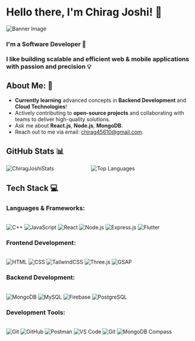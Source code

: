 # **Hello there, I'm Chirag Joshi!** 👋

![Banner Image](https://github.com/user-attachments/assets/0e4db239-1978-4fe6-8e4b-70c60a61cd89)

<h3 align="left">I'm a Software Developer 🚀
<br><br>
I like building scalable and efficient web & mobile applications with passion and precision 💡</h3>


##  **About Me**: 💫
- **Currently learning** advanced concepts in **Backend Development** and **Cloud Technologies**!
- Actively contributing to **open-source projects** and collaborating with teams to deliver high-quality solutions.
- Ask me about **React.js**, **Node.js**, **MongoDB**.
- Reach out to me via email: [chirag45610@gmail.com](mailto:chirag45610@gmail.com).

##  **GitHub Stats** 📊

<div align="center" style="display: flex; ustify-content: center; gap: 100px;">
  <img src="https://github-readme-stats.vercel.app/api?username=chiragjoshi24&theme=radical&hide_border=true" alt="ChiragJoshiStats" />
  <img src="https://github-readme-stats.vercel.app/api/top-langs/?username=chiragjoshi24&theme=radical&layout=compact&hide_border=true" alt="Top Languages" />
</div>


## **Tech Stack** 💻<br>


### **Languages & Frameworks**:

<div align="left">
  <br>
  <img src="https://img.shields.io/badge/C++-%2300599C.svg?style=for-the-badge&logo=c%2B%2B&logoColor=white" alt="C++"/>
  <img src="https://img.shields.io/badge/JavaScript-%23323330.svg?style=for-the-badge&logo=javascript&logoColor=%23F7DF1E" alt="JavaScript"/>
  <img src="https://img.shields.io/badge/React-%2320232a.svg?style=for-the-badge&logo=react&logoColor=%2361DAFB" alt="React"/>
  <img src="https://img.shields.io/badge/Node.js-%23339933.svg?style=for-the-badge&logo=node.js&logoColor=white" alt="Node.js"/>
  <img src="https://img.shields.io/badge/Express.js-%23404d59.svg?style=for-the-badge&logo=express&logoColor=white" alt="Express.js"/>
  <img src="https://img.shields.io/badge/Python-%23025682.svg?style=for-the-badge&logo=python&logoColor=white" alt="Flutter"/>
</div>

### **Frontend Development**:
<div align="left">
    <br>
  <img src="https://img.shields.io/badge/HTML5-%23E34F26.svg?style=for-the-badge&logo=html5&logoColor=white" alt="HTML"/>
  <img src="https://img.shields.io/badge/CSS3-%231572B6.svg?style=for-the-badge&logo=css3&logoColor=white" alt="CSS"/>
  <img src="https://img.shields.io/badge/TailwindCSS-%2338B2AC.svg?style=for-the-badge&logo=tailwind-css&logoColor=white" alt="TailwindCSS"/>
  <img src="https://img.shields.io/badge/Three.js-%234D4DFF.svg?style=for-the-badge&logo=three.js&logoColor=white" alt="Three.js"/>
  <img src="https://img.shields.io/badge/GSAP-%2337E3B1.svg?style=for-the-badge&logo=gsap&logoColor=white" alt="GSAP"/>
</div>


### **Backend Development**:
<div align="left">
    <br>
  <img src="https://img.shields.io/badge/MongoDB-%2300C853.svg?style=for-the-badge&logo=mongodb&logoColor=white" alt="MongoDB"/>
  <img src="https://img.shields.io/badge/MySQL-%234E73B8.svg?style=for-the-badge&logo=mysql&logoColor=white" alt="MySQL"/>
  <img src="https://img.shields.io/badge/Firebase-%23FFCA28.svg?style=for-the-badge&logo=firebase&logoColor=white" alt="Firebase"/>
  <img src="https://img.shields.io/badge/PostgreSQL-%2523FFCA28.svg?style=for-the-badge&logo=PostgreSQL&logoColor=white" alt="PostgreSQL"/>
</div>


### **Development Tools**:
<div align="left">
<br>
  <img src="https://img.shields.io/badge/Git-%23F1502F.svg?style=for-the-badge&logo=git&logoColor=white" alt="Git"/>
  <img src="https://img.shields.io/badge/GitHub-%23181717.svg?style=for-the-badge&logo=github&logoColor=white" alt="GitHub"/>
  <img src="https://img.shields.io/badge/Postman-%23FF6C37.svg?style=for-the-badge&logo=postman&logoColor=white" alt="Postman"/>
  <img src="https://img.shields.io/badge/VS%20Code-%23007ACC.svg?style=for-the-badge&logo=visual-studio-code&logoColor=white" alt="VS Code"/>
  <img src="https://img.shields.io/badge/Vim-%2523F1502F.svg?style=for-the-badge&logo=neovim&logoColor=white" alt="Git"/>
  <img src="https://img.shields.io/badge/MongoDB%20Compass-%23000.svg?style=for-the-badge&logo=mongodb&logoColor=white" alt="MongoDB Compass"/>
</div>
